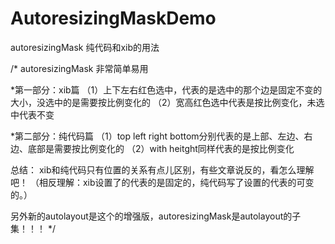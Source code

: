 AutoresizingMaskDemo
====================

autoresizingMask 纯代码和xib的用法


/*
 autoresizingMask 非常简单易用
 
 *第一部分：xib篇
 （1）上下左右红色选中，代表的是选中的那个边是固定不变的大小，没选中的是需要按比例变化的
 （2）宽高红色选中代表是按比例变化，未选中代表不变
 
 *第二部分：纯代码篇
 （1）top left right bottom分别代表的是上部、左边、右边、底部是需要按比例变化的
 （2）with heitght同样代表的是按比例变化
 
 总结：
 xib和纯代码只有位置的关系有点儿区别，有些文章说反的，看怎么理解吧！
 （相反理解：xib设置了的代表的是固定的，纯代码写了设置的代表的可变的。）
 
 另外新的autolayout是这个的增强版，autoresizingMask是autolayout的子集！！！
 */
